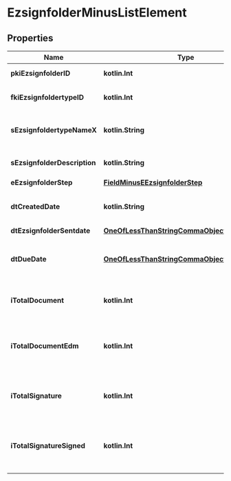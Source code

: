 
# EzsignfolderMinusListElement

## Properties
Name | Type | Description | Notes
------------ | ------------- | ------------- | -------------
**pkiEzsignfolderID** | **kotlin.Int** | The unique ID of the Ezsignfolder | 
**fkiEzsignfoldertypeID** | **kotlin.Int** | The unique ID of the Ezsignfoldertype. | 
**sEzsignfoldertypeNameX** | **kotlin.String** | The name of the Ezsignfoldertype in the language of the requester | 
**sEzsignfolderDescription** | **kotlin.String** | The description of the Ezsign Folder | 
**eEzsignfolderStep** | [**FieldMinusEEzsignfolderStep**](FieldMinusEEzsignfolderStep.md) |  | 
**dtCreatedDate** | **kotlin.String** | The date and time at which the object was created | 
**dtEzsignfolderSentdate** | [**OneOfLessThanStringCommaObjectGreaterThan**](OneOfLessThanStringCommaObjectGreaterThan.md) |  | 
**dtDueDate** | [**OneOfLessThanStringCommaObjectGreaterThan**](OneOfLessThanStringCommaObjectGreaterThan.md) | The date at which no more signature will be accepted on the folder | 
**iTotalDocument** | **kotlin.Int** | The total number of Ezsigndocument in the folder | 
**iTotalDocumentEdm** | **kotlin.Int** | The total number of Ezsigndocument in the folder that were saved in the edm system | 
**iTotalSignature** | **kotlin.Int** | The total number of signature blocks in all Ezsigndocuments in the folder | 
**iTotalSignatureSigned** | **kotlin.Int** | The total number of already signed signature blocks in all Ezsigndocuments in the folder | 



